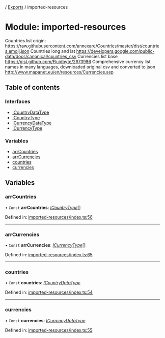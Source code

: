 [](../README.md) / [Exports](../modules.md) / imported-resources

# Module: imported-resources

Countries list origin:
https://raw.githubusercontent.com/annexare/Countries/master/dist/countries.emoji.json
Countries long and lat
https://developers.google.com/public-data/docs/canonical/countries_csv
Currencies list base
https://gist.github.com/Fluidbyte/2973986
Comprehensive currency list names in many languages, downloaded original csv and converted to json
http://www.mapanet.eu/en/resources/Currencies.asp

## Table of contents

### Interfaces

- [ICountryDataType](../interfaces/imported_resources.icountrydatatype.md)
- [ICountryType](../interfaces/imported_resources.icountrytype.md)
- [ICurrencyDataType](../interfaces/imported_resources.icurrencydatatype.md)
- [ICurrencyType](../interfaces/imported_resources.icurrencytype.md)

### Variables

- [arrCountries](imported_resources.md#arrcountries)
- [arrCurrencies](imported_resources.md#arrcurrencies)
- [countries](imported_resources.md#countries)
- [currencies](imported_resources.md#currencies)

## Variables

### arrCountries

• `Const` **arrCountries**: [*ICountryType*](../interfaces/imported_resources.icountrytype.md)[]

Defined in: [imported-resources/index.ts:56](https://github.com/onzag/itemize/blob/0569bdf2/imported-resources/index.ts#L56)

___

### arrCurrencies

• `Const` **arrCurrencies**: [*ICurrencyType*](../interfaces/imported_resources.icurrencytype.md)[]

Defined in: [imported-resources/index.ts:65](https://github.com/onzag/itemize/blob/0569bdf2/imported-resources/index.ts#L65)

___

### countries

• `Const` **countries**: [*ICountryDataType*](../interfaces/imported_resources.icountrydatatype.md)

Defined in: [imported-resources/index.ts:54](https://github.com/onzag/itemize/blob/0569bdf2/imported-resources/index.ts#L54)

___

### currencies

• `Const` **currencies**: [*ICurrencyDataType*](../interfaces/imported_resources.icurrencydatatype.md)

Defined in: [imported-resources/index.ts:55](https://github.com/onzag/itemize/blob/0569bdf2/imported-resources/index.ts#L55)
